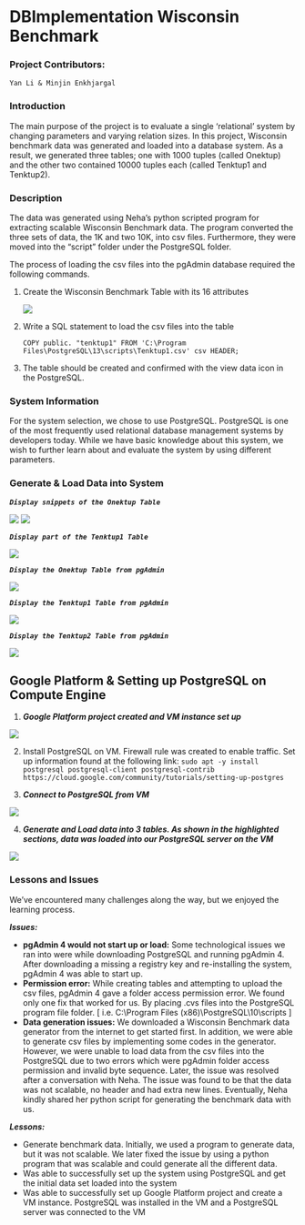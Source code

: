 # DBImplementation Wisconsin Benchmark

### Project Contributors:
    Yan Li & Minjin Enkhjargal
 
### Introduction
    
The main purpose of the project is to evaluate a single ‘relational’ system by changing parameters and varying relation sizes. In this project, Wisconsin benchmark data was generated and loaded into a database system. As a result, we generated three tables; one with 1000 tuples (called Onektup) and the other two contained 10000 tuples each (called Tenktup1 and Tenktup2). 

### Description
The data was generated using Neha’s python scripted program for extracting scalable Wisconsin Benchmark data.  The program converted the three sets of data, the 1K and two 10K, into csv files. Furthermore, they were moved into the “script” folder under the PostgreSQL folder. 

The process of loading the csv files into the pgAdmin database required the following commands. 
1. Create the Wisconsin Benchmark Table with its 16 attributes

    ![](images/createTable.PNG)

2. Write a SQL statement to load the csv files into the table

    ```COPY public. "tenktup1" FROM 'C:\Program Files\PostgreSQL\13\scripts\Tenktup1.csv' csv HEADER; ```

3. The table should be created and confirmed with the view data icon in the PostgreSQL.


### System Information 
For the system selection, we chose to use PostgreSQL. PostgreSQL is one of the most frequently used relational database management systems by developers today. While we have basic knowledge about this system, we wish to further learn about and evaluate the system by using different parameters. 

### Generate & Load Data into System

***```Display snippets of the Onektup Table```***

![](images/1kGeneration1.PNG)
![](images/1kGenerated2.PNG)


***```Display part of the Tenktup1 Table```***

![](images/10kGeneration.PNG)


***```Display the Onektup Table from pgAdmin```***

![](images/onektuploadedintable.PNG)


***```Display the Tenktup1 Table from pgAdmin```***

![](images/tenktup1loadedintable.PNG)


***```Display the Tenktup2 Table from pgAdmin```***

![](images/tenktup2loadedintable.PNG)


## Google Platform & Setting up PostgreSQL on Compute Engine

1. ***Google Platform project created and VM instance set up***

![](images/VMpostgres1.png)

2. Install PostgreSQL on VM. Firewall rule was created to enable traffic. Set up information found at the following link:
`sudo apt -y install postgresql postgresql-client postgresql-contrib`
`https://cloud.google.com/community/tutorials/setting-up-postgres`

3. ***Connect to PostgreSQL from VM***

![](images/VMpostgres2.png)

4. ***Generate and Load data into 3 tables. As shown in the highlighted sections, data was loaded into our PostgreSQL server on the VM*** 

![](images/VMpostgres3.png)

### Lessons and Issues 

We’ve encountered many challenges along the way, but we enjoyed the learning process.

***Issues:***
 - **pgAdmin 4 would not start up or load:** Some technological issues we ran into were while downloading PostgreSQL and running pgAdmin 4. After downloading a missing a registry key and re-installing the system, pgAdmin 4 was able to start up. 
 - **Permission error:** While creating tables and attempting to upload the csv files, pgAdmin 4 gave a folder access permission error. We found only one fix that worked for us. By placing .cvs files into the PostgreSQL program file folder. [ i.e. C:\Program Files (x86)\PostgreSQL\10\scripts ]
 - **Data generation issues:** We downloaded a Wisconsin Benchmark data generator from the internet to get started first. In addition, we were able to generate csv files by implementing some codes in the generator. However, we were unable to load data from the csv files into the PostgreSQL due to two errors which were pgAdmin folder access permission and invalid byte sequence. Later, the issue was resolved after a conversation with Neha. The issue was found to be that the data was not scalable, no header and had extra new lines. Eventually, Neha kindly shared her python script for generating the benchmark data with us. 

***Lessons:***
 - Generate benchmark data. Initially, we used a program to generate data, but it was not scalable. We later fixed the issue by using a python program that was scalable and could generate all the different data.
 - Was able to successfully set up the system using PostgreSQL and get the initial data set loaded into the system
 - Was able to successfully set up Google Platform project and create a VM instance. PostgreSQL was installed in the VM and a PostgreSQL server was connected to the VM



